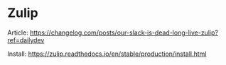# Zulip

Article: https://changelog.com/posts/our-slack-is-dead-long-live-zulip?ref=dailydev

Install: https://zulip.readthedocs.io/en/stable/production/install.html